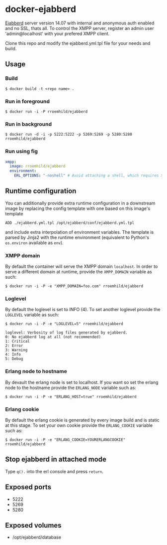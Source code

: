 # docker-ejabberd

[Ejabberd][ejabberd] server version 14.07 with internal and anonymous auth enabled and no SSL, thats all. To control the XMPP server, register an admin user 'admin@localhost' with your prefered XMPP client.

Clone this repo and modify the ejabberd.yml.tpl file for your needs and build.

[ejabberd]: http://ejabberd.im

## Usage

### Build

```
$ docker build -t <repo name> .
```

### Run in foreground

```
$ docker run -i -P rroemhild/ejabberd
```

### Run in background

```
$ docker run -d -i -p 5222:5222 -p 5269:5269 -p 5280:5280 rroemhild/ejabberd
```

### Run using fig

```yaml
xmpp:
  image: rroemhild/ejabberd
  environment:
    ERL_OPTIONS: "-noshell" # Avoid attaching a shell, which requires STDIN to be attached, which `fig up` does not do. See https://github.com/docker/fig/issues/480.
```

## Runtime configuration

You can additionally provide extra runtime configuration in a downstream image by replacing the config template with one based on this image's template

```
ADD ./ejabberd.yml.tpl /opt/ejabberd/conf/ejabberd.yml.tpl
```

and include extra interpolation of environment variables. The template is parsed by Jinja2 with the runtime environment (equivalent to Python's `os.environ` available as `env`).

### XMPP domain

By default the container will serve the XMPP domain `localhost`. In order to serve a different domain at runtime, provide the `XMPP_DOMAIN` variable as such:

```
$ docker run -i -P -e "XMPP_DOMAIN=foo.com" rroemhild/ejabberd
```

### Loglevel

By default the loglevel is set to INFO (4). To set another loglevel provide the `LOGLEVEL` variable as such:

```
$ docker run -i -P -e "LOGLEVEL=5" rroemhild/ejabberd
```

```
loglevel: Verbosity of log files generated by ejabberd.
0: No ejabberd log at all (not recommended)
1: Critical
2: Error
3: Warning
4: Info
5: Debug
```

### Erlang node to hostname

By devault the erlang node is set to localhost. If you want so set the erlang node to the hostname provide the `ERLANG_NODE` variable such as:

```
$ docker run -i -P -e "ERLANG_HOST=true" rroemhild/ejabberd
```

### Erlang cookie

By default the erlang cookie is generated by every image build and is static at this stage. To set your own cookie provide the `ERLANG_COOKIE` variable such as:

```
$ docker run -i -P -e "ERLANG_COOKIE=YOURERLANGCOOKIE" rroemhild/ejabberd
```

## Stop ejabberd in attached mode

Type `q().` into the erl console and press `return`.

## Exposed ports

* 5222
* 5269
* 5280

## Exposed volumes

* /opt/ejabberd/database
